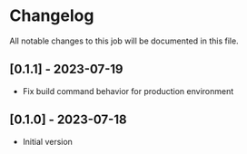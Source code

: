 # Changelog
All notable changes to this job will be documented in this file.

## [0.1.1] - 2023-07-19
* Fix build command behavior for production environment

## [0.1.0] - 2023-07-18
* Initial version